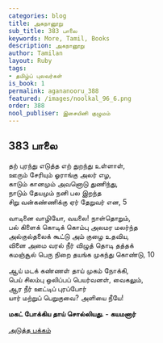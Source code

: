 ```yaml
---
categories: blog
title: அகநானூறு
sub_title: 383 பாலை
keywords: More, Tamil, Books
description: அகநானூறு
author: Tamilan
layout: Ruby
tags:
- தமிழ்ப் புலவர்கள்
is_book: 1
permalink: agananooru_388
featured: /images/noolkal_96_6.png
order: 388
nool_publiser: இசையினி குழுமம்
---
```



## 383 பாலை

தற் புரந்து எடுத்த எற் துறந்து உள்ளாள்,  
ஊரும் சேரியும் ஓராங்கு அலர் எழ,  
காடும் கானமும் அவனொடு துணிந்து,  
நாடும் தேயமும் நனி பல இறந்த  
சிறு வன்கண்ணிக்கு ஏர் தேறுவர் என, 5

வாடினை வாழியோ, வயலை! நாள்தொறும்,  
பல் கிளைக் கொடிக் கொம்பு அலமர மலர்ந்த  
அல்குல்தலைக் கூட்டு அம் குழை உதவிய,  
வினை அமை வரல் நீர் விழுத் தொடி தத்தக்  
கமஞ்சூல் பெரு நிறை தயங்க முகந்து கொண்டு, 10

ஆய் மடக் கண்ணள் தாய் முகம் நோக்கி,  
பெய் சிலம்பு ஒலிப்பப் பெயர்வனள், வைகலும்,  
ஆர நீர் ஊட்டிப் புரப்போர்  
யார் மற்றுப் பெறுகுவை? அளியை நீயே!

**மகட் போக்கிய தாய் சொல்லியது. - கயமனார்**

[அடுத்த பக்கம்](agananooru_389)